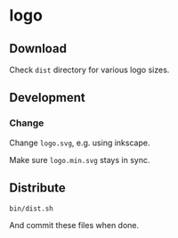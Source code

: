 # logo

## Download

Check `dist` directory for various logo sizes.

## Development

### Change

Change `logo.svg`, e.g. using inkscape.

Make sure `logo.min.svg` stays in sync.

## Distribute

    bin/dist.sh

And commit these files when done.
